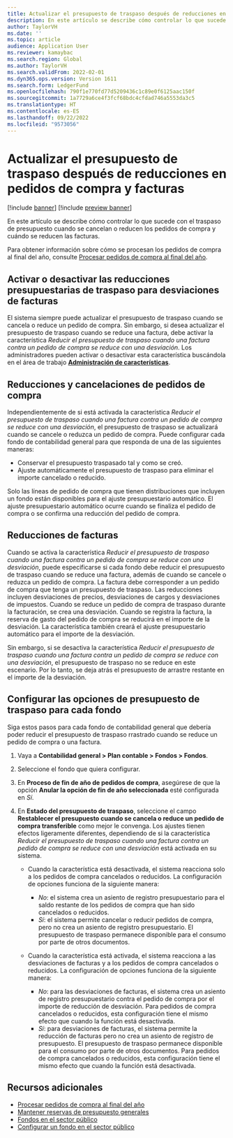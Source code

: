 ```yaml
---
title: Actualizar el presupuesto de traspaso después de reducciones en pedidos de compra y facturas
description: En este artículo se describe cómo controlar lo que sucede con el traspaso de presupuesto cuando se cancelan o reducen los pedidos de compra y cuándo se reducen las facturas.
author: TaylorVH
ms.date: ''
ms.topic: article
audience: Application User
ms.reviewer: kamaybac
ms.search.region: Global
ms.author: TaylorVH
ms.search.validFrom: 2022-02-01
ms.dyn365.ops.version: Version 1611
ms.search.form: LedgerFund
ms.openlocfilehash: 790f1e770fd77d5209436c1c89e0f6125aac150f
ms.sourcegitcommit: 1a7729a6ce4f3fcf68bdc4cfdad746a5553da3c5
ms.translationtype: HT
ms.contentlocale: es-ES
ms.lasthandoff: 09/22/2022
ms.locfileid: "9573056"
---
```

# <a name="update-the-carry-forward-budget-after-reductions-in-purchase-orders-and-invoices"></a>Actualizar el presupuesto de traspaso después de reducciones en pedidos de compra y facturas

[!include [banner](../includes/banner.md)]
[!include [preview banner](../includes/preview-banner.md)]

En este artículo se describe cómo controlar lo que sucede con el traspaso de presupuesto cuando se cancelan o reducen los pedidos de compra y cuándo se reducen las facturas.

Para obtener información sobre cómo se procesan los pedidos de compra al final del año, consulte [Procesar pedidos de compra al final del año](/dynamicsax-2012/appuser-itpro/process-purchase-orders-at-year-end).

## <a name="turn-carry-forward-budget-reductions-for-invoice-variances-on-or-off"></a>Activar o desactivar las reducciones presupuestarias de traspaso para desviaciones de facturas

El sistema siempre puede actualizar el presupuesto de traspaso cuando se cancela o reduce un pedido de compra. Sin embargo, si desea actualizar el presupuesto de traspaso cuando se reduce una factura, debe activar la característica *Reducir el presupuesto de traspaso cuando una factura contra un pedido de compra se reduce con una desviación*. Los administradores pueden activar o desactivar esta característica buscándola en el área de trabajo **[Administración de características](../../fin-ops-core/fin-ops/get-started/feature-management/feature-management-overview.md)**.

## <a name="purchase-order-reductions-and-cancellations"></a>Reducciones y cancelaciones de pedidos de compra

Independientemente de si está activada la característica *Reducir el presupuesto de traspaso cuando una factura contra un pedido de compra se reduce con una desviación*, el presupuesto de traspaso se actualizará cuando se cancele o reduzca un pedido de compra. Puede configurar cada fondo de contabilidad general para que responda de una de las siguientes maneras:

- Conservar el presupuesto traspasado tal y como se creó.
- Ajuste automáticamente el presupuesto de traspaso para eliminar el importe cancelado o reducido.

Solo las líneas de pedido de compra que tienen distribuciones que incluyen un fondo están disponibles para el ajuste presupuestario automático. El ajuste presupuestario automático ocurre cuando se finaliza el pedido de compra o se confirma una reducción del pedido de compra.

## <a name="invoice-reductions"></a>Reducciones de facturas

Cuando se activa la característica *Reducir el presupuesto de traspaso cuando una factura contra un pedido de compra se reduce con una desviación*, puede especificarse si cada fondo debe reducir el presupuesto de traspaso cuando se reduce una factura, además de cuando se cancele o reduzca un pedido de compra. La factura debe corresponder a un pedido de compra que tenga un presupuesto de traspaso. Las reducciones incluyen desviaciones de precios, desviaciones de cargos y desviaciones de impuestos. Cuando se reduce un pedido de compra de traspaso durante la facturación, se crea una desviación. Cuando se registra la factura, la reserva de gasto del pedido de compra se reducirá en el importe de la desviación. La característica también creará el ajuste presupuestario automático para el importe de la desviación.

Sin embargo, si se desactiva la característica *Reducir el presupuesto de traspaso cuando una factura contra un pedido de compra se reduce con una desviación*, el presupuesto de traspaso no se reduce en este escenario. Por lo tanto, se deja atrás el presupuesto de arrastre restante en el importe de la desviación.

## <a name="configure-the-carry-forward-budget-options-for-each-fund"></a>Configurar las opciones de presupuesto de traspaso para cada fondo

Siga estos pasos para cada fondo de contabilidad general que debería poder reducir el presupuesto de traspaso rrastrado cuando se reduce un pedido de compra o una factura.

1. Vaya a **Contabilidad general \> Plan contable \> Fondos \> Fondos**.
1. Seleccione el fondo que quiera configurar.
1. En **Proceso de fin de año de pedidos de compra**, asegúrese de que la opción **Anular la opción de fin de año seleccionada** esté configurada en *Sí*.
1. En **Estado del presupuesto de traspaso**, seleccione el campo **Restablecer el presupuesto cuando se cancela o reduce un pedido de compra transferible** como mejor le convenga. Los ajustes tienen efectos ligeramente diferentes, dependiendo de si la característica *Reducir el presupuesto de traspaso cuando una factura contra un pedido de compra se reduce con una desviación* está activada en su sistema.

    - Cuando la característica está desactivada, el sistema reacciona solo a los pedidos de compra cancelados o reducidos. La configuración de opciones funciona de la siguiente manera:

        - *No*: el sistema crea un asiento de registro presupuestario para el saldo restante de los pedidos de compra que han sido cancelados o reducidos.
        - *Sí*: el sistema permite cancelar o reducir pedidos de compra, pero no crea un asiento de registro presupuestario. El presupuesto de traspaso permanece disponible para el consumo por parte de otros documentos.

    - Cuando la característica está activada, el sistema reacciona a las desviaciones de facturas y a los pedidos de compra cancelados o reducidos. La configuración de opciones funciona de la siguiente manera:

        - *No*: para las desviaciones de facturas, el sistema crea un asiento de registro presupuestario contra el pedido de compra por el importe de reducción de desviación. Para pedidos de compra cancelados o reducidos, esta configuración tiene el mismo efecto que cuando la función está desactivada.
        - *Sí*: para desviaciones de facturas, el sistema permite la reducción de facturas pero no crea un asiento de registro de presupuesto. El presupuesto de traspaso permanece disponible para el consumo por parte de otros documentos. Para pedidos de compra cancelados o reducidos, esta configuración tiene el mismo efecto que cuando la función está desactivada.

## <a name="additional-resources"></a>Recursos adicionales

- [Procesar pedidos de compra al final del año](/dynamicsax-2012/appuser-itpro/process-purchase-orders-at-year-end)
- [Mantener reservas de presupuesto generales](general-budget-reservation-tasks.md)
- [Fondos en el sector público](funds-public-sector.md)
- [Configurar un fondo en el sector público](tasks/set-up-fund-public-sector.md)
